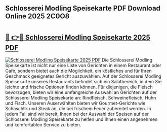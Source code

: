 ## Schlosserei Modling Speisekarte PDF Download Online 2025 2C0O8

# <h2><a href="http://gc63g0u.nevu.top/?p=Schlosserei+Modling+Speisekarte">🔗 👉🔴 Schlosserei Modling Speisekarte 2025 PDF</a></h2>

[![Schlosserei Modling Speisekarte 2025 PDF](https://i.imgur.com/dBaPXMq.png)](http://gc63g0u.nevu.top/?p=Schlosserei+Modling+Speisekarte)
Die Schlosserei Modling Speisekarte ist nicht nur eine Liste von Gerichten in einem Restaurant oder Café, sondern bietet auch die Möglichkeit, ein köstliches und für Ihren Geschmack geeignetes Gericht auszuwählen. Auf der Schlosserei Modling Speisekarte unseres Restaurants befindet sich ein Salatbereich, in dem Sie leichte und frische Optionen finden können. Für diejenigen, die Fleisch bevorzugen, bieten wir eine umfangreiche Auswahl an Gerichten auf der Schlosserei Modling Speisekarte an: Rindfleisch, Schweinefleisch, Huhn und Fisch. Unseren Auserwählten bieten wir Gourmet-Gerichte wie Schaschlik und Steak an, die bei frischem Feuer zubereitet werden. In jedem Fall sind wir bereit, Ihnen bei der Auswahl der Speisen auf der Schlosserei Modling Speisekarte zu helfen und Ihnen einen angenehmen und komfortablen Service zu bieten.
